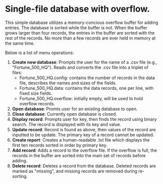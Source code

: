 # Single-file database with overflow.

This simple database utilizes a memory-concious overflow buffer for adding entries. The database is sorted while the buffer is not. When the buffer grows larger than four records, the entries in the buffer are sorted with the rest of the records. No more than a few records are ever held in memory at the same time.

Below is a list of menu operations:
1. **Create new database**: Prompts the user for the name of a .csv file (e.g., "Fortune_500_HQ"). Reads and converts the .csv file into a triplet of files: 
   * Fortune_500_HQ.config: contains the number of records in the data file, describes the names and sizes of the fields.
   * Fortune_500_HQ.data: contains the data records, one per line, with fixed size fields.
   * Fortune_500_HQ.overflow: initially empty, will be used to hold overflow records.
2. **Open database**: Promts user for an existing database to open.
3. **Close database**: Currently open database is closed.
4. **Display record**: Prompts user for key, then finds the record using binary search. The record is displayed with its key and value.
5. **Update record**: Record is found as above, then values of the record are inputted to be update. The primary key of a record cannot be updated.
6. **Create report**: Creates a human-readable .txt file which displays the first ten records sorted in order by primary key.
7. **Add record**: Adds a record to the overflow file. If the overflow is full, the records in the buffer are sorted into the main set of records before adding.
8. **Delete record**: Deletes a record from the database. Deleted records are marked as "missing", and missing records are removed during re-sorting.
